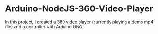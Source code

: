 # Arduino-NodeJS-360-Video-Player
In this project, I created a 360 video player (currently playing a demo mp4 file) and a controller with Arduino UNO
